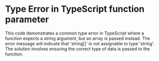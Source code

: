 # Type Error in TypeScript function parameter
This code demonstrates a common type error in TypeScript where a function expects a string argument, but an array is passed instead.  The error message will indicate that 'string[]' is not assignable to type 'string'.  The solution involves ensuring the correct type of data is passed to the function.
